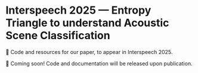 # Interspeech 2025 — Entropy Triangle to understand Acoustic Scene Classification
📄 Code and resources for our paper, to appear in Interspeech 2025.

📅 Coming soon! Code and documentation will be released upon publication.
